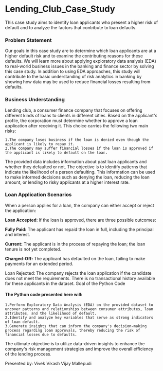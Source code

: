 # Lending_Club_Case_Study
This case study aims to identify loan applicants who present a higher risk of default and to analyze the factors that contribute to loan defaults.

### Problem Statement

Our goals in this case study are to determine which loan applicants are at a higher default risk and to examine the contributing reasons for these defaults. We will learn more about applying exploratory data analysis (EDA) to real-world business issues in the banking and finance sector by solving this case study. In addition to using EDA approaches, this study will contribute to the basic understanding of risk analytics in banking by showing how data may be used to reduce financial losses resulting from defaults.

### Business Understanding

Lending club, a consumer finance company that focuses on offering different kinds of loans to clients in different cities. Based on the applicant's profile, the corporation must determine whether to approve a loan application after receiving it. This choice carries the following two main risks:

    1.The company loses business if the loan is denied even though the applicant is likely to repay it.
    2.The company may suffer financial losses if the loan is approved if the applicant is likely to default on the loan.

The provided data includes information about past loan applicants and whether they defaulted or not. The objective is to identify patterns that indicate the likelihood of a person defaulting. This information can be used to make informed decisions such as denying the loan, reducing the loan amount, or lending to risky applicants at a higher interest rate.

### Loan Application Scenarios

When a person applies for a loan, the company can either accept or reject the application:

**Loan Accepted:** If the loan is approved, there are three possible outcomes:

**Fully Paid:** The applicant has repaid the loan in full, including the principal and interest.

**Current:** The applicant is in the process of repaying the loan; the loan tenure is not yet completed.

**Charged-Off:** The applicant has defaulted on the loan, failing to make payments for an extended period.

Loan Rejected: The company rejects the loan application if the candidate does not meet the requirements. There is no transactional history available for these applicants in the dataset.
Goal of the Python Code

#### The Python code presented here will:

    1.Perform Exploratory Data Analysis (EDA) on the provided dataset to uncover patterns and relationships between consumer attributes, loan attributes, and the likelihood of default.
    2.Identify and analyze key variables that serve as strong indicators of loan default.
    3.Generate insights that can inform the company's decision-making process regarding loan approvals, thereby reducing the risk of financial losses due to defaults.

The ultimate objective is to utilize data-driven insights to enhance the company's risk management strategies and improve the overall efficiency of the lending process.

Presented by:
Vivek Vikash
Vijay Mallepudi

